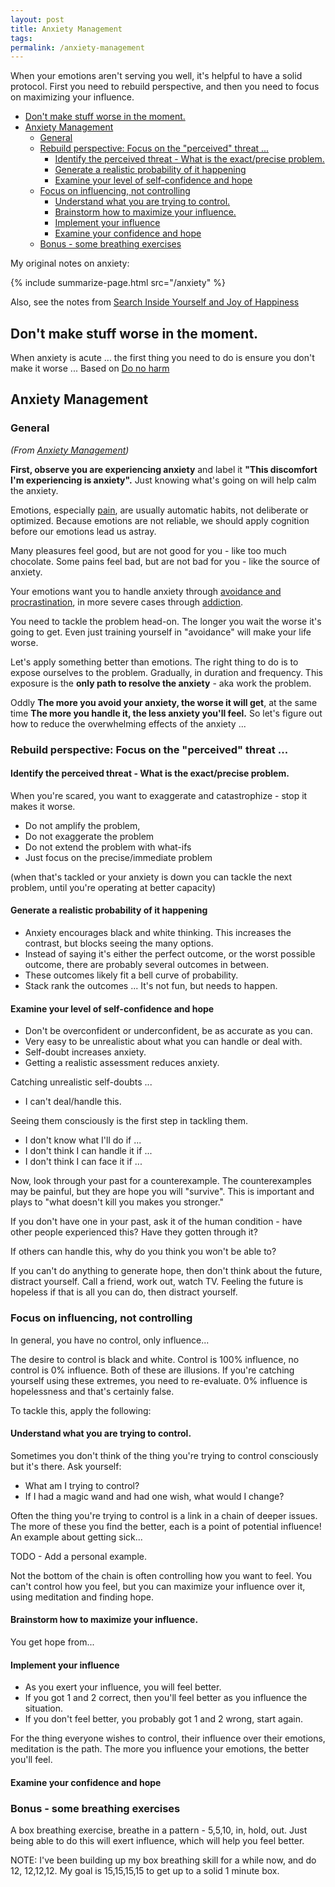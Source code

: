 ```yaml
---
layout: post
title: Anxiety Management
tags:
permalink: /anxiety-management
---
```


When your emotions aren't serving you well, it's helpful to have a solid protocol. First you need to rebuild perspective, and then you need to focus on maximizing your influence.

<!-- prettier-ignore-start -->
<!-- vim-markdown-toc-start -->

- [Don't make stuff worse in the moment.](#dont-make-stuff-worse-in-the-moment)
- [Anxiety Management](#anxiety-management)
    - [General](#general)
    - [Rebuild perspective: Focus on the "perceived" threat ...](#rebuild-perspective-focus-on-the-perceived-threat-)
        - [Identify the perceived threat - What is the exact/precise problem.](#identify-the-perceived-threat---what-is-the-exactprecise-problem)
        - [Generate a realistic probability of it happening](#generate-a-realistic-probability-of-it-happening)
        - [Examine your level of self-confidence and hope](#examine-your-level-of-self-confidence-and-hope)
    - [Focus on influencing, not controlling](#focus-on-influencing-not-controlling)
        - [Understand what you are trying to control.](#understand-what-you-are-trying-to-control)
        - [Brainstorm how to maximize your influence.](#brainstorm-how-to-maximize-your-influence)
        - [Implement your influence](#implement-your-influence)
        - [Examine your confidence and hope](#examine-your-confidence-and-hope)
    - [Bonus - some breathing exercises](#bonus---some-breathing-exercises)

<!-- vim-markdown-toc -->
<!-- prettier-ignore-end -->

My original notes on anxiety:

{% include summarize-page.html src="/anxiety" %}

Also, see the notes from [Search Inside Yourself and Joy of Happiness](/siy#working-with-suffering)

## Don't make stuff worse in the moment.

When anxiety is acute ... the first thing you need to do is ensure you don't make it worse ... Based on [Do no harm](https://whatilearnedsofar.com/practice/first-order-of-business/)

## Anxiety Management

### General

_(From [Anxiety Management](https://whatilearnedsofar.com/practice/anxiety-management/))_

**First, observe you are experiencing anxiety** and label it **"This discomfort I'm experiencing is anxiety".** Just knowing what's going on will help calm the anxiety.

Emotions, especially [pain](/mental-pain), are usually automatic habits, not deliberate or optimized. Because emotions are not reliable, we should apply cognition before our emotions lead us astray.

Many pleasures feel good, but are not good for you - like too much chocolate. Some pains feel bad, but are not bad for you - like the source of anxiety.

Your emotions want you to handle anxiety through [avoidance and procrastination](/frog), in more severe cases through [addiction](/addiction).

You need to tackle the problem head-on. The longer you wait the worse it's going to get. Even just training yourself in "avoidance" will make your life worse.

Let's apply something better than emotions. The right thing to do is to expose ourselves to the problem. Gradually, in duration and frequency. This exposure is the **only path to resolve the anxiety** - aka work the problem.

Oddly **The more you avoid your anxiety, the worse it will get**, at the same time **The more you handle it, the less anxiety you'll feel.** So let's figure out how to reduce the overwhelming effects of the anxiety ...

### Rebuild perspective: Focus on the "perceived" threat ...

#### Identify the perceived threat - What is the exact/precise problem.

When you're scared, you want to exaggerate and catastrophize - stop it makes it worse.

- Do not amplify the problem,
- Do not exaggerate the problem
- Do not extend the problem with what-ifs
- Just focus on the precise/immediate problem

(when that's tackled or your anxiety is down you can tackle the next problem, until you're operating at better capacity)

#### Generate a realistic probability of it happening

- Anxiety encourages black and white thinking. This increases the contrast, but blocks seeing the many options.
- Instead of saying it's either the perfect outcome, or the worst possible outcome, there are probably several outcomes in between.
- These outcomes likely fit a bell curve of probability.
- Stack rank the outcomes ... It's not fun, but needs to happen.

#### Examine your level of self-confidence and hope

- Don't be overconfident or underconfident, be as accurate as you can.
- Very easy to be unrealistic about what you can handle or deal with.
- Self-doubt increases anxiety.
- Getting a realistic assessment reduces anxiety.

Catching unrealistic self-doubts ...

- I can't deal/handle this.

Seeing them consciously is the first step in tackling them.

- I don't know what I'll do if ...
- I don't think I can handle it if ...
- I don't think I can face it if ...

Now, look through your past for a counterexample. The counterexamples may be painful, but they are hope you will "survive". This is important and plays to "what doesn't kill you makes you stronger."

If you don't have one in your past, ask it of the human condition - have other people experienced this? Have they gotten through it?

If others can handle this, why do you think you won't be able to?

If you can't do anything to generate hope, then don't think about the future, distract yourself. Call a friend, work out, watch TV. Feeling the future is hopeless if that is all you can do, then distract yourself.

### Focus on influencing, not controlling

In general, you have no control, only influence...

The desire to control is black and white. Control is 100% influence, no control is 0% influence. Both of these are illusions. If you're catching yourself using these extremes, you need to re-evaluate. 0% influence is hopelessness and that's certainly false.

To tackle this, apply the following:

#### Understand what you are trying to control.

Sometimes you don't think of the thing you're trying to control consciously but it's there. Ask yourself:

- What am I trying to control?
- If I had a magic wand and had one wish, what would I change?

Often the thing you're trying to control is a link in a chain of deeper issues. The more of these you find the better, each is a point of potential influence! An example about getting sick...

TODO - Add a personal example.

Not the bottom of the chain is often controlling how you want to feel. You can't control how you feel, but you can maximize your influence over it, using meditation and finding hope.

#### Brainstorm how to maximize your influence.

You get hope from...

#### Implement your influence

- As you exert your influence, you will feel better.
- If you got 1 and 2 correct, then you'll feel better as you influence the situation.
- If you don't feel better, you probably got 1 and 2 wrong, start again.

For the thing everyone wishes to control, their influence over their emotions, meditation is the path. The more you influence your emotions, the better you'll feel.

#### Examine your confidence and hope

### Bonus - some breathing exercises

A box breathing exercise, breathe in a pattern - 5,5,10, in, hold, out. Just being able to do this will exert influence, which will help you feel better.

NOTE: I've been building up my box breathing skill for a while now, and do 12, 12,12,12. My goal is 15,15,15,15 to get up to a solid 1 minute box.
